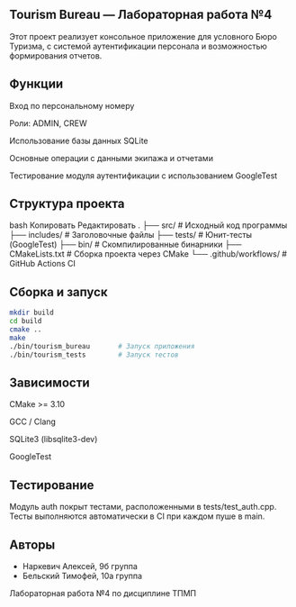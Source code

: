 ## Tourism Bureau — Лабораторная работа №4
Этот проект реализует консольное приложение для условного Бюро Туризма, с системой аутентификации персонала и возможностью формирования отчетов.

## Функции
Вход по персональному номеру

Роли: ADMIN, CREW

Использование базы данных SQLite

Основные операции с данными экипажа и отчетами

Тестирование модуля аутентификации с использованием GoogleTest

## Структура проекта
bash
Копировать
Редактировать
.
├── src/                  # Исходный код программы
├── includes/             # Заголовочные файлы
├── tests/                # Юнит-тесты (GoogleTest)
├── bin/                  # Скомпилированные бинарники
├── CMakeLists.txt        # Сборка проекта через CMake
└── .github/workflows/    # GitHub Actions CI

## Сборка и запуск
```bash
mkdir build
cd build
cmake ..
make
./bin/tourism_bureau       # Запуск приложения
./bin/tourism_tests        # Запуск тестов
```
## Зависимости
CMake >= 3.10

GCC / Clang

SQLite3 (libsqlite3-dev)

GoogleTest



## Тестирование
Модуль auth покрыт тестами, расположенными в tests/test_auth.cpp. Тесты выполняются автоматически в CI при каждом пуше в main.

## Авторы
- Наркевич Алексей, 9б группа
- Бельский Тимофей, 10а группа

Лабораторная работа №4 по дисциплине ТПМП

